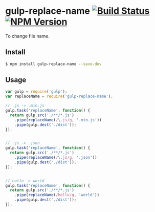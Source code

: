 # gulp-replace-name [![Build Status](https://travis-ci.org/forsigner/gulp-replace-name.svg?branch=master)](https://travis-ci.org/forsigner/gulp-replace-name) [![NPM Version](http://img.shields.io/npm/v/gulp-replace-name.svg?style=flat)](https://www.npmjs.org/package/gulp-replace-name)
To change file name.

## Install

```bash
$ npm install gulp-replace-name --save-dev
```

## Usage

```javascript
var gulp = require('gulp');
var replaceName = require('gulp-replace-name');

// .js -> .min.js
gulp.task('replaceName', function() {
  return gulp.src('./**/*.js')
    .pipe(replaceName(/\.js/g, '.min.js'))
    .pipe(gulp.dest('./dist'));
});


// .js -> .json
gulp.task('replaceName', function() {
  return gulp.src('./**/*.js')
    .pipe(replaceName(/\.js/g, '.json'))
    .pipe(gulp.dest('./dist'));
});


// hello -> world
gulp.task('replaceName', function() {
  return gulp.src('./**/*.js')
    .pipe(replaceName(/hello/g, 'world'))
    .pipe(gulp.dest('./dist'));
});
```
